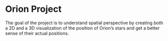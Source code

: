 # Orion Project
 The goal of the project is to understand spatial perspective by creating both a 2D and a 3D visualization of the position of Orion’s stars and get a better sense of their actual positions. 

